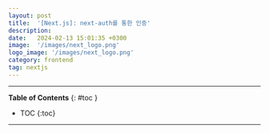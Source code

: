 ```yaml
---
layout: post
title:  '[Next.js]: next-auth를 통한 인증'
description:
date:   2024-02-13 15:01:35 +0300
image:  '/images/next_logo.png'
logo_image: '/images/next_logo.png'
category: frontend
tag: nextjs
---
```


---
**Table of Contents**
{: #toc }
*  TOC
{:toc}

---
